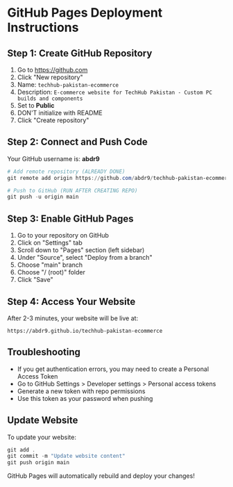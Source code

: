 # GitHub Pages Deployment Instructions

## Step 1: Create GitHub Repository
1. Go to https://github.com
2. Click "New repository"
3. Name: `techhub-pakistan-ecommerce`
4. Description: `E-commerce website for TechHub Pakistan - Custom PC builds and components`
5. Set to **Public**
6. DON'T initialize with README
7. Click "Create repository"

## Step 2: Connect and Push Code
Your GitHub username is: **abdr9**

```powershell
# Add remote repository (ALREADY DONE)
git remote add origin https://github.com/abdr9/techhub-pakistan-ecommerce.git

# Push to GitHub (RUN AFTER CREATING REPO)
git push -u origin main
```

## Step 3: Enable GitHub Pages
1. Go to your repository on GitHub
2. Click on "Settings" tab
3. Scroll down to "Pages" section (left sidebar)
4. Under "Source", select "Deploy from a branch"
5. Choose "main" branch
6. Choose "/ (root)" folder
7. Click "Save"

## Step 4: Access Your Website
After 2-3 minutes, your website will be live at:
```
https://abdr9.github.io/techhub-pakistan-ecommerce
```

## Troubleshooting
- If you get authentication errors, you may need to create a Personal Access Token
- Go to GitHub Settings > Developer settings > Personal access tokens
- Generate a new token with repo permissions
- Use this token as your password when pushing

## Update Website
To update your website:
```powershell
git add .
git commit -m "Update website content"
git push origin main
```

GitHub Pages will automatically rebuild and deploy your changes!
